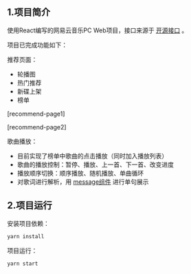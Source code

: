 ## 1.项目简介

使用React编写的网易云音乐PC Web项目，接口来源于 [开源接口](https://binaryify.github.io/NeteaseCloudMusicApi/#/) 。

项目已完成功能如下：

推荐页面：

- 轮播图
- 热门推荐
- 新碟上架
- 榜单

[recommend-page1]

[recommend-page2]

歌曲播放：

- 目前实现了榜单中歌曲的点击播放（同时加入播放列表）
- 歌曲的播放控制：暂停、播放、上一首、下一首、改变进度
- 播放顺序切换：顺序播放、随机播放、单曲循环
- 对歌词进行解析，用 [message组件](https://ant.design/components/message-cn/#header) 进行单句展示

## 2.项目运行

安装项目依赖：

```js
yarn install
```

项目运行：

```js
yarn start
```
